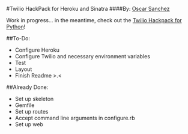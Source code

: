#Twilio HackPack for Heroku and Sinatra
####By: [Oscar Sanchez](http://labcoder.com)

Work in progress... in the meantime, check out the [Twilio Hackpack for Python](https://github.com/RobSpectre/Twilio-Hackpack-for-Heroku-and-Flask#twilio-hackpack-for-heroku-and-flask)!

##To-Do:
+ Configure Heroku
+ Configure Twilio and necessary environment variables
+ Test
+ Layout
+ Finish Readme >.<

##Already Done:
+ Set up skeleton
+ Gemfile
+ Set up routes
+ Accept command line arguments in configure.rb
+ Set up web